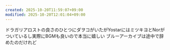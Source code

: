 ```yaml
---
created: 2025-10-20T11:59:07+09:00
modified: 2025-10-20T12:01:04+09:00
---
```


ドラガリアロストの良さのひとつにダヲコがいたがYostarにはミツキヨとNorがついているし実際にBGMも良いので本当に嬉しい
ブルーアーカイブは途中で辞めたのだけれど
